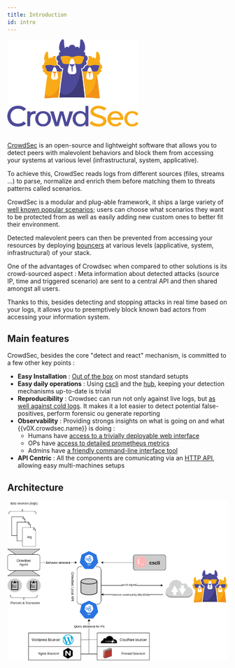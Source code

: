 ```yaml
---
title: Introduction
id: intro
---
```



<div style={{display: 'flex'}}>
    <div style={{textAlign: 'center', flex: '1'}}>
    <img src="../static/img/crowdsec_logo.png" width="300" height="200" ></img>
    </div>
</div>
&nbsp;
&nbsp;

[CrowdSec](https://github.com/crowdsecurity/crowdsec) is an open-source and lightweight software that allows you to detect peers with malevolent behaviors and block them from accessing your systems at various level (infrastructural, system, applicative).

To achieve this, CrowdSec reads logs from different sources (files, streams ...) to parse, normalize and enrich them before matching them to threats patterns called scenarios. 

CrowdSec is a modular and plug-able framework, it ships a large variety of [well known popular scenarios](https://hub.crowdsec.net/browse/#configurations); users can choose what scenarios they want to be protected from as well as easily adding new custom ones to better fit their environment.

Detected malevolent peers can then be prevented from accessing your resources by deploying [bouncers](https://hub.crowdsec.net/browse/#bouncers) at various levels (applicative, system, infrastructural) of your stack.

One of the advantages of Crowdsec when compared to other solutions is its crowd-sourced aspect : Meta information about detected attacks (source IP, time and triggered scenario) are sent to a central API and then shared amongst all users.

Thanks to this, besides detecting and stopping attacks in real time based on your logs, it allows you to preemptively block known bad actors from accessing your information system.

## Main features

CrowdSec, besides the core "detect and react" mechanism,  is committed to a few other key points :

 - **Easy Installation** : [Out of the box]({{TBD}}) on most standard setupts
 - **Easy daily operations** : Using [cscli]({{TBD}}) and the [hub]({{TBD}}), keeping your detection mechanisms up-to-date is trivial
 - **Reproducibility** : Crowdsec can run not only against live logs, but [as well against cold logs]({{TBD}}). It makes it a lot easier to detect potential false-positives, perform forensic ou generate reporting
 - **Observability** : Providing strongs insights on what is going on and what {{v0X.crowdsec.name}} is doing :
    - Humans have [access to a trivially deployable web interface]({{TBD}})
    - OPs have [access to detailed prometheus metrics]({{TBD}})
    - Admins have [a friendly command-line interface tool]({{TBD}})
  - **API Centric** : All the components are comunicating via an [HTTP API]({{TBD}}), allowing easy multi-machines setups


## Architecture

<div style={{display: 'flex'}}>
    <div style={{textAlign: 'center', flex: '1'}}>
    <img src="../static/img/crowdsec_architecture.png"></img>
    </div>
</div>

